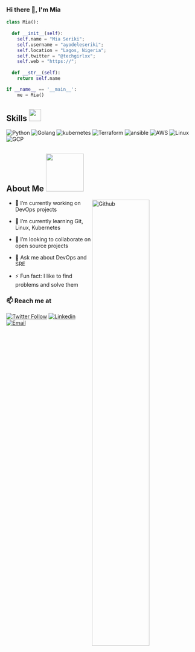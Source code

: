 ### Hi there 👋, I'm Mia

```python
class Mia():
    
  def __init__(self):
    self.name = "Mia Seriki";
    self.username = "ayodeleseriki";
    self.location = "Lagos, Nigeria";
    self.twitter = "@techgirlxx";
    self.web = "https://";
  
  def __str__(self):
    return self.name

if __name__ == '__main__':
    me = Mia()
```


<h2> Skills <img src = "https://media2.giphy.com/media/QssGEmpkyEOhBCb7e1/giphy.gif?cid=ecf05e47a0n3gi1bfqntqmob8g9aid1oyj2wr3ds3mg700bl&rid=giphy.gif" width = 32px> </h2>

![Python](https://img.shields.io/badge/Python-Language-brown?style=for-the-badge&logo=Python)
![Golang](https://img.shields.io/badge/Go-Language-brown?style=for-the-badge&logo=go)
![kubernetes](https://img.shields.io/badge/Kubernetes-Containerization-brown?style=for-the-badge&logo=kubernetes)
![Terraform](https://img.shields.io/badge/Terraform-IAC-brown?style=for-the-badge&logo=terraform)
![ansible](https://img.shields.io/badge/Ansible-IAC-brown?style=for-the-badge&logo=ansible)
![AWS](https://img.shields.io/badge/AWS-Cloud-brown?style=for-the-badge)
![Linux](https://img.shields.io/badge/Linux-Ubuntu-brown?style=for-the-badge)
![GCP](https://img.shields.io/badge/GCP-Cloud-brown?style=for-the-badge)


<h2> About Me <img src = "https://media0.giphy.com/media/KDDpcKigbfFpnejZs6/giphy.gif?cid=ecf05e47oy6f4zjs8g1qoiystc56cu7r9tb8a1fe76e05oty&rid=giphy.gif" width = 100px></h2>

<img width="55%" align="right" alt="Github" src="https://raw.githubusercontent.com/onimur/.github/master/.resources/git-header.svg" />

- 🔭 I’m currently working on  DevOps projects
  
- 🌱 I’m currently learning Git, Linux, Kubernetes
  
- 👯 I’m looking to collaborate on open source projects
  
- 💬 Ask me about DevOps and SRE
  
- ⚡ Fun fact: I like to find problems and solve them
 
 ### 📫 Reach me at 

[![Twitter Follow](https://img.shields.io/twitter/follow/techgirlxx?style=social)](https://twitter.com/techgirlxx)
[![Linkedin](https://img.shields.io/badge/LinkedIn-%230077B5.svg?&style=flat-square&logo=linkedin&logoColor=white)](https://www.linkedin.com/in/ayodele-seriki-a371b5186/)
[![Email](https://img.shields.io/badge/-serikiayodelee@gmail.com-c14438?style=flat-square&logo=Gmail&logoColor=white&link=mailto:serikiayodelee@gmail.com)](mailto:serikiayodelee@gmail.com)
